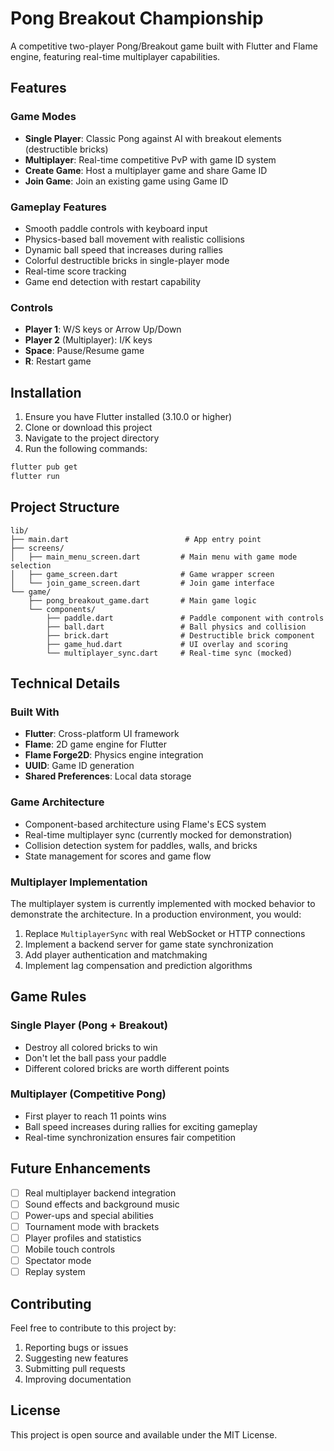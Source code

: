 # Pong Breakout Championship

A competitive two-player Pong/Breakout game built with Flutter and Flame engine, featuring real-time multiplayer capabilities.

## Features

### Game Modes
- **Single Player**: Classic Pong against AI with breakout elements (destructible bricks)
- **Multiplayer**: Real-time competitive PvP with game ID system
- **Create Game**: Host a multiplayer game and share Game ID
- **Join Game**: Join an existing game using Game ID

### Gameplay Features
- Smooth paddle controls with keyboard input
- Physics-based ball movement with realistic collisions
- Dynamic ball speed that increases during rallies
- Colorful destructible bricks in single-player mode
- Real-time score tracking
- Game end detection with restart capability

### Controls
- **Player 1**: W/S keys or Arrow Up/Down
- **Player 2** (Multiplayer): I/K keys
- **Space**: Pause/Resume game
- **R**: Restart game

## Installation

1. Ensure you have Flutter installed (3.10.0 or higher)
2. Clone or download this project
3. Navigate to the project directory
4. Run the following commands:

```bash
flutter pub get
flutter run
```

## Project Structure

```
lib/
├── main.dart                          # App entry point
├── screens/
│   ├── main_menu_screen.dart         # Main menu with game mode selection
│   ├── game_screen.dart              # Game wrapper screen
│   └── join_game_screen.dart         # Join game interface
└── game/
    ├── pong_breakout_game.dart       # Main game logic
    └── components/
        ├── paddle.dart               # Paddle component with controls
        ├── ball.dart                 # Ball physics and collision
        ├── brick.dart                # Destructible brick component
        ├── game_hud.dart             # UI overlay and scoring
        └── multiplayer_sync.dart     # Real-time sync (mocked)
```

## Technical Details

### Built With
- **Flutter**: Cross-platform UI framework
- **Flame**: 2D game engine for Flutter
- **Flame Forge2D**: Physics engine integration
- **UUID**: Game ID generation
- **Shared Preferences**: Local data storage

### Game Architecture
- Component-based architecture using Flame's ECS system
- Real-time multiplayer sync (currently mocked for demonstration)
- Collision detection system for paddles, walls, and bricks
- State management for scores and game flow

### Multiplayer Implementation
The multiplayer system is currently implemented with mocked behavior to demonstrate the architecture. In a production environment, you would:

1. Replace `MultiplayerSync` with real WebSocket or HTTP connections
2. Implement a backend server for game state synchronization
3. Add player authentication and matchmaking
4. Implement lag compensation and prediction algorithms

## Game Rules

### Single Player (Pong + Breakout)
- Destroy all colored bricks to win
- Don't let the ball pass your paddle
- Different colored bricks are worth different points

### Multiplayer (Competitive Pong)
- First player to reach 11 points wins
- Ball speed increases during rallies for exciting gameplay
- Real-time synchronization ensures fair competition

## Future Enhancements

- [ ] Real multiplayer backend integration
- [ ] Sound effects and background music
- [ ] Power-ups and special abilities
- [ ] Tournament mode with brackets
- [ ] Player profiles and statistics
- [ ] Mobile touch controls
- [ ] Spectator mode
- [ ] Replay system

## Contributing

Feel free to contribute to this project by:
1. Reporting bugs or issues
2. Suggesting new features
3. Submitting pull requests
4. Improving documentation

## License

This project is open source and available under the MIT License.
